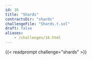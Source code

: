 ```yaml
---
id: 16
title: "Shards"
contractsDir: "shards"
challengeFile: "Shards.t.sol"
draft: false
aliases:
    - /challenges/16.html
---
```


{{< readprompt challenge="shards" >}}
